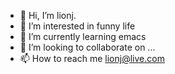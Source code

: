 - 👋 Hi, I’m lionj.
- 👀 I’m interested in funny life
- 🌱 I’m currently learning emacs
- 💞️ I’m looking to collaborate on ...
- 📫 How to reach me lionj@live.com

<!---
fjlionj/fjlionj is a ✨ special ✨ repository because its `README.md` (this file) appears on your GitHub profile.
You can click the Preview link to take a look at your changes.
--->
